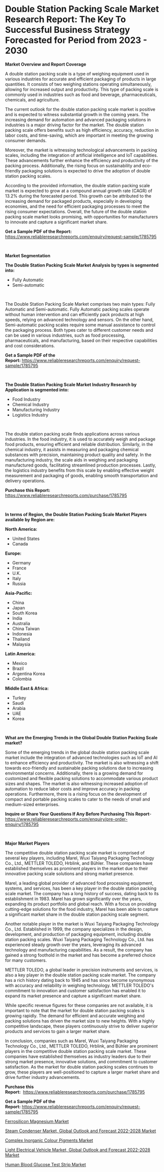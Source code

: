 <p><h1>Double Station Packing Scale Market Research Report: The Key To Successful Business Strategy Forecasted for Period from 2023 - 2030</h1></p><p><strong>Market Overview and Report Coverage</strong></p>
<p><p>A double station packing scale is a type of weighing equipment used in various industries for accurate and efficient packaging of products in large quantities. It consists of two weighing stations operating simultaneously, allowing for increased output and productivity. This type of packing scale is commonly used in industries such as food and beverage, pharmaceuticals, chemicals, and agriculture.</p><p>The current outlook for the double station packing scale market is positive and is expected to witness substantial growth in the coming years. The increasing demand for automation and advanced packaging solutions in industries is a major driving factor for the market. The double station packing scale offers benefits such as high efficiency, accuracy, reduction in labor costs, and time-saving, which are important in meeting the growing consumer demands.</p><p>Moreover, the market is witnessing technological advancements in packing scales, including the integration of artificial intelligence and IoT capabilities. These advancements further enhance the efficiency and productivity of the packing process. Additionally, the rising focus on sustainability and eco-friendly packaging solutions is expected to drive the adoption of double station packing scales.</p><p>According to the provided information, the double station packing scale market is expected to grow at a compound annual growth rate (CAGR) of 13.2% during the forecasted period. This growth can be attributed to the increasing demand for packaged products, especially in developing economies, and the need for efficient packaging processes to meet the rising consumer expectations. Overall, the future of the double station packing scale market looks promising, with opportunities for manufacturers to innovate and capture a significant market share.</p></p>
<p><strong>Get a Sample PDF of the Report:</strong> <a href="https://www.reliableresearchreports.com/enquiry/request-sample/1785795">https://www.reliableresearchreports.com/enquiry/request-sample/1785795</a></p>
<p>&nbsp;</p>
<p><strong>Market Segmentation</strong></p>
<p><strong>The Double Station Packing Scale Market Analysis by types is segmented into:</strong></p>
<p><ul><li>Fully Automatic</li><li>Semi-automatic</li></ul></p>
<p>&nbsp;</p>
<p><p>The Double Station Packing Scale Market comprises two main types: Fully Automatic and Semi-automatic. Fully Automatic packing scales operate without human intervention and can efficiently pack products at high speeds, relying on advanced technology and sensors. On the other hand, Semi-automatic packing scales require some manual assistance to control the packaging process. Both types cater to different customer needs and can be used in various industries, such as food processing, pharmaceuticals, and manufacturing, based on their respective capabilities and cost considerations.</p></p>
<p><strong>Get a Sample PDF of the Report:</strong>&nbsp;<a href="https://www.reliableresearchreports.com/enquiry/request-sample/1785795">https://www.reliableresearchreports.com/enquiry/request-sample/1785795</a></p>
<p>&nbsp;</p>
<p><strong>The Double Station Packing Scale Market Industry Research by Application is segmented into:</strong></p>
<p><ul><li>Food Industry</li><li>Chemical Industry</li><li>Manufacturing Industry</li><li>Logistics Industry</li></ul></p>
<p>&nbsp;</p>
<p><p>The double station packing scale finds applications across various industries. In the food industry, it is used to accurately weigh and package food products, ensuring efficient and reliable distribution. Similarly, in the chemical industry, it assists in measuring and packaging chemical substances with precision, maintaining product quality and safety. In the manufacturing industry, the scale aids in weighing and packaging manufactured goods, facilitating streamlined production processes. Lastly, the logistics industry benefits from this scale by enabling effective weight measurement and packaging of goods, enabling smooth transportation and delivery operations.</p></p>
<p><strong>Purchase this Report:</strong>&nbsp; <a href="https://www.reliableresearchreports.com/purchase/1785795">https://www.reliableresearchreports.com/purchase/1785795</a></p>
<p>&nbsp;</p>
<p><strong>In terms of Region, the Double Station Packing Scale Market Players available by Region are:</strong></p>
<p>
    <p> <strong> North America: </strong>
        <ul>
            <li>United States</li>
            <li>Canada</li>
        </ul>
        </p> 
    <p> <strong> Europe: </strong>
        <ul>
            <li>Germany</li>
            <li>France</li>
            <li>U.K.</li>
            <li>Italy</li>
            <li>Russia</li>
        </ul>
        </p> 
    <p> <strong> Asia-Pacific: </strong>
        <ul>
            <li>China</li>
            <li>Japan</li>
            <li>South Korea</li>
            <li>India</li>
            <li>Australia</li>
            <li>China Taiwan</li>
            <li>Indonesia</li>
            <li>Thailand</li>
            <li>Malaysia</li>
        </ul>
        </p> 
    <p> <strong> Latin America: </strong>
        <ul>
            <li>Mexico</li>
            <li>Brazil</li>
            <li>Argentina Korea</li>
            <li>Colombia</li>
        </ul>
        </p> 
    <p> <strong> Middle East & Africa: </strong>
        <ul>
            <li>Turkey</li>
            <li>Saudi</li>
            <li>Arabia</li>
            <li>UAE</li>
            <li>Korea</li>
        </ul>
    </p>
    </p>
<p>&nbsp;</p>
<p><strong>What are the Emerging Trends in the Global Double Station Packing Scale market?</strong></p>
<p><p>Some of the emerging trends in the global double station packing scale market include the integration of advanced technologies such as IoT and AI to enhance efficiency and productivity. The market is also witnessing a shift towards eco-friendly and sustainable packing solutions due to increasing environmental concerns. Additionally, there is a growing demand for customized and flexible packing solutions to accommodate various product sizes and shapes. The market is also witnessing increased adoption of automation to reduce labor costs and improve accuracy in packing operations. Furthermore, there is a rising focus on the development of compact and portable packing scales to cater to the needs of small and medium-sized enterprises.</p></p>
<p><strong>Inquire or Share Your Questions If Any Before Purchasing This Report</strong>- <a href="https://www.reliableresearchreports.com/enquiry/pre-order-enquiry/1785795">https://www.reliableresearchreports.com/enquiry/pre-order-enquiry/1785795</a></p>
<p>&nbsp;</p>
<p><strong>Major Market Players</strong></p>
<p><p>The competitive double station packing scale market is comprised of several key players, including Marel, Wuxi Taiyang Packaging Technology Co., Ltd., METTLER TOLEDO, Hrblink, and Bühler. These companies have established themselves as prominent players in the market due to their innovative packing scale solutions and strong market presence.</p><p>Marel, a leading global provider of advanced food processing equipment, systems, and services, has been a key player in the double station packing scale market. The company has a long history of success, dating back to its establishment in 1983. Marel has grown significantly over the years, expanding its product portfolio and global reach. With a focus on providing cutting-edge solutions for the food industry, Marel has been able to capture a significant market share in the double station packing scale segment.</p><p>Another notable player in the market is Wuxi Taiyang Packaging Technology Co., Ltd. Established in 1999, the company specializes in the design, development, and production of packaging equipment, including double station packing scales. Wuxi Taiyang Packaging Technology Co., Ltd. has experienced steady growth over the years, leveraging its advanced technology and manufacturing capabilities. As a result, the company has gained a strong foothold in the market and has become a preferred choice for many customers.</p><p>METTLER TOLEDO, a global leader in precision instruments and services, is also a key player in the double station packing scale market. The company has a rich history dating back to 1945 and has since become synonymous with accuracy and reliability in weighing technology. METTLER TOLEDO's commitment to innovation and customer satisfaction has enabled it to expand its market presence and capture a significant market share.</p><p>While specific revenue figures for these companies are not available, it is important to note that the market for double station packing scales is growing rapidly. The demand for efficient and accurate weighing and packing solutions has driven the market size to new heights. With a highly competitive landscape, these players continuously strive to deliver superior products and services to gain a larger market share.</p><p>In conclusion, companies such as Marel, Wuxi Taiyang Packaging Technology Co., Ltd., METTLER TOLEDO, Hrblink, and Bühler are prominent players in the competitive double station packing scale market. These companies have established themselves as industry leaders due to their strong market presence, innovative solutions, and commitment to customer satisfaction. As the market for double station packing scales continues to grow, these players are well-positioned to capture a larger market share and drive further industry advancements.</p></p>
<p><strong>Purchase this Report:</strong>&nbsp;&nbsp;<a href="https://www.reliableresearchreports.com/purchase/1785795">https://www.reliableresearchreports.com/purchase/1785795</a></p>
<p></p>
<p><strong>Get a Sample PDF of the Report:</strong>&nbsp;<a href="https://www.reliableresearchreports.com/enquiry/request-sample/1785795">https://www.reliableresearchreports.com/enquiry/request-sample/1785795</a></p>
<p><p><a href="https://www.linkedin.com/pulse/decoding-ferrosilicon-magnesium-market-deep-dive-latest/">Ferrosilicon Magnesium Market</a></p><p><a href="https://medium.com/@robbleannon/steam-condenser-market-global-outlook-and-forecast-2022-2028-market-comprehensive-assessment-by-af5dc8e241f9">Steam Condenser Market, Global Outlook and Forecast 2022-2028 Market</a></p><p><a href="https://www.linkedin.com/pulse/complex-inorganic-colour-pigments-market-size-share/">Complex Inorganic Colour Pigments Market</a></p><p><a href="https://medium.com/@adellalesch/light-electrical-vehicle-market-global-outlook-and-forecast-2022-2028-market-analysis-its-cagr-996a7b6da5d1">Light Electrical Vehicle Market, Global Outlook and Forecast 2022-2028 Market</a></p><p><a href="https://github.com/lbird53714/Market-Research-Report-List-1/blob/main/human-blood-glucose-test-strip-market.md">Human Blood Glucose Test Strip Market</a></p></p>